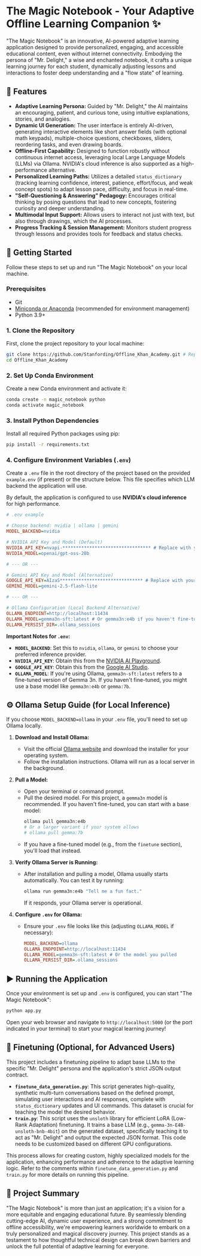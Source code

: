 # The Magic Notebook - Your Adaptive Offline Learning Companion ✨

"The Magic Notebook" is an innovative, AI-powered adaptive learning application designed to provide personalized, engaging, and accessible educational content, even without internet connectivity. Embodying the persona of "Mr. Delight," a wise and enchanted notebook, it crafts a unique learning journey for each student, dynamically adjusting lessons and interactions to foster deep understanding and a "flow state" of learning.

## 🚀 Features

*   **Adaptive Learning Persona:** Guided by "Mr. Delight," the AI maintains an encouraging, patient, and curious tone, using intuitive explanations, stories, and analogies.
*   **Dynamic UI Generation:** The user interface is entirely AI-driven, generating interactive elements like short answer fields (with optional math keypads), multiple-choice questions, checkboxes, sliders, reordering tasks, and even drawing boards.
*   **Offline-First Capability:** Designed to function robustly without continuous internet access, leveraging local Large Language Models (LLMs) via Ollama. NVIDIA's cloud inference is also supported as a high-performance alternative.
*   **Personalized Learning Paths:** Utilizes a detailed `status_dictionary` (tracking learning confidence, interest, patience, effort/focus, and weak concept spots) to adapt lesson pace, difficulty, and focus in real-time.
*   **"Self-Questioning & Answering" Pedagogy:** Encourages critical thinking by posing questions that lead to new concepts, fostering curiosity and deeper understanding.
*   **Multimodal Input Support:** Allows users to interact not just with text, but also through drawings, which the AI processes.
*   **Progress Tracking & Session Management:** Monitors student progress through lessons and provides tools for feedback and status checks.

## 🏁 Getting Started

Follow these steps to set up and run "The Magic Notebook" on your local machine.

### Prerequisites

*   Git
*   [Miniconda or Anaconda](https://docs.conda.io/en/latest/miniconda.html) (recommended for environment management)
*   Python 3.9+

### 1. Clone the Repository

First, clone the project repository to your local machine:

```bash
git clone https://github.com/Stanfording/Offline_Khan_Academy.git # Replace with your repo URL
cd Offline_Khan_Academy
```

### 2. Set Up Conda Environment

Create a new Conda environment and activate it:

```bash
conda create -n magic_notebook python
conda activate magic_notebook
```

### 3. Install Python Dependencies

Install all required Python packages using pip:

```bash
pip install -r requirements.txt
```

### 4. Configure Environment Variables (`.env`)

Create a `.env` file in the root directory of the project based on the provided `example.env` (if present) or the structure below. This file specifies which LLM backend the application will use.

By default, the application is configured to use **NVIDIA's cloud inference** for high performance.

```ini
# .env example

# Choose backend: nvidia | ollama | gemini
MODEL_BACKEND=nvidia

# NVIDIA API Key and Model (Default)
NVIDIA_API_KEY=nvapi-********************************* # Replace with your actual NVIDIA API Key
NVIDIA_MODEL=openai/gpt-oss-20b

# --- OR ---

# Gemini API Key and Model (Alternative)
GOOGLE_API_KEY=AIzaS******************************* # Replace with your actual Google API Key
GEMINI_MODEL=gemini-2.5-flash-lite

# --- OR ---

# Ollama Configuration (Local Backend Alternative)
OLLAMA_ENDPOINT=http://localhost:11434
OLLAMA_MODEL=gemma3n-sft:latest # Or gemma3n:e4b if you haven't fine-tuned
OLLAMA_PERSIST_DIR=.ollama_sessions
```

**Important Notes for `.env`:**

*   **`MODEL_BACKEND`**: Set this to `nvidia`, `ollama`, or `gemini` to choose your preferred inference provider.
*   **`NVIDIA_API_KEY`**: Obtain this from the [NVIDIA AI Playground](https://build.nvidia.com/explore/discover).
*   **`GOOGLE_API_KEY`**: Obtain this from the [Google AI Studio](https://makersuite.google.com/app/apikey).
*   **`OLLAMA_MODEL`**: If you're using Ollama, `gemma3n-sft:latest` refers to a fine-tuned version of Gemma 3n. If you haven't fine-tuned, you might use a base model like `gemma3n:e4b` or `gemma:7b`.

## ⚙️ Ollama Setup Guide (for Local Inference)

If you choose `MODEL_BACKEND=ollama` in your `.env` file, you'll need to set up Ollama locally.

1.  **Download and Install Ollama:**
    *   Visit the official [Ollama website](https://ollama.com/download) and download the installer for your operating system.
    *   Follow the installation instructions. Ollama will run as a local server in the background.

2.  **Pull a Model:**
    *   Open your terminal or command prompt.
    *   Pull the desired model. For this project, a `gemma3n` model is recommended. If you haven't fine-tuned, you can start with a base model:
        ```bash
        ollama pull gemma3n:e4b
        # Or a larger variant if your system allows
        # ollama pull gemma:7b
        ```
    *   If you have a fine-tuned model (e.g., from the `finetune` section), you'll load that instead.

3.  **Verify Ollama Server is Running:**
    *   After installation and pulling a model, Ollama usually starts automatically. You can test it by running:
        ```bash
        ollama run gemma3n:e4b "Tell me a fun fact."
        ```
        If it responds, your Ollama server is operational.

4.  **Configure `.env` for Ollama:**
    *   Ensure your `.env` file looks like this (adjusting `OLLAMA_MODEL` if necessary):
        ```ini
        MODEL_BACKEND=ollama
        OLLAMA_ENDPOINT=http://localhost:11434
        OLLAMA_MODEL=gemma3n-sft:latest # Or the model you pulled
        OLLAMA_PERSIST_DIR=.ollama_sessions
        ```

## ▶️ Running the Application

Once your environment is set up and `.env` is configured, you can start "The Magic Notebook":

```bash
python app.py
```

Open your web browser and navigate to `http://localhost:5000` (or the port indicated in your terminal) to start your magical learning journey!

## 🧪 Finetuning (Optional, for Advanced Users)

This project includes a finetuning pipeline to adapt base LLMs to the specific "Mr. Delight" persona and the application's strict JSON output contract.

*   **`finetune_data_generation.py`**: This script generates high-quality, synthetic multi-turn conversations based on the defined prompt, simulating user interactions and AI responses, complete with `status_dictionary` updates and UI commands. This dataset is crucial for teaching the model the desired behavior.
*   **`train.py`**: This script uses the `unsloth` library for efficient LoRA (Low-Rank Adaptation) finetuning. It trains a base LLM (e.g., `gemma-3n-E4B-unsloth-bnb-4bit`) on the generated dataset, specifically teaching it to act as "Mr. Delight" and output the expected JSON format. This code needs to be customized based on different GPU configurations.

This process allows for creating custom, highly specialized models for the application, enhancing performance and adherence to the adaptive learning logic. Refer to the comments within `finetune_data_generation.py` and `train.py` for more details on running this pipeline.

## 🌟 Project Summary

"The Magic Notebook" is more than just an application; it's a vision for a more equitable and engaging educational future. By seamlessly blending cutting-edge AI, dynamic user experience, and a strong commitment to offline accessibility, we're empowering learners worldwide to embark on a truly personalized and magical discovery journey. This project stands as a testament to how thoughtful technical design can break down barriers and unlock the full potential of adaptive learning for everyone.
```